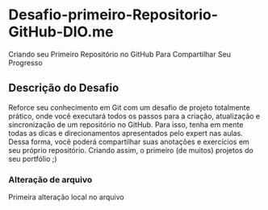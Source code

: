 # Desafio-primeiro-Repositorio-GitHub-DIO.me
 Criando seu Primeiro Repositório no GitHub Para Compartilhar Seu Progresso
## Descrição do Desafio
Reforce seu conhecimento em Git com um desafio de projeto totalmente prático, onde você executará todos os passos para a criação, atualização e sincronização de um repositório no GitHub. Para isso, tenha em mente todas as dicas e direcionamentos apresentados pelo expert nas aulas. Dessa forma, você poderá compartilhar suas anotações e exercícios em seu próprio repositório. Criando assim, o primeiro (de muitos) projetos do seu portfólio ;)
### Alteração de arquivo
Primeira alteração local no arquivo